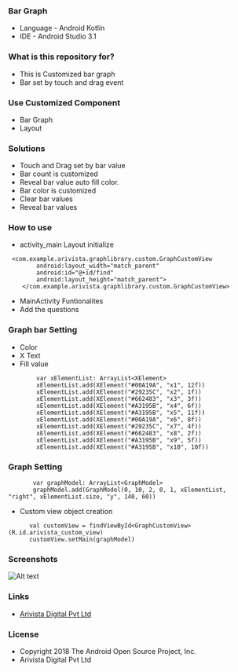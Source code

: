 ### Bar Graph ###

* Language - Android Kotlin
* IDE - Android Studio 3.1

### What is this repository for? ###

* This is Customized bar graph
* Bar set by touch and drag event

### Use Customized Component ###

* Bar Graph
* Layout

### Solutions ###

* Touch and Drag set by bar value
* Bar count is customized
* Reveal bar value auto fill color.
* Bar color is customized
* Clear bar values
* Reveal bar values

### How to use ###

 * activity_main Layout initialize
 
```
 <com.example.arivista.graphlibrary.custom.GraphCustomView
        android:layout_width="match_parent"
        android:id="@+id/find"
        android:layout_height="match_parent">
    </com.example.arivista.graphlibrary.custom.GraphCustomView>
```
* MainActivity Funtionalites
* Add the questions
### Graph bar Setting ###

* Color
* X Text
* Fill value

```
        var xElementList: ArrayList<XElement> 
        xElementList.add(XElement("#00A19A", "x1", 12f))
        xElementList.add(XElement("#29235C", "x2", 1f))
        xElementList.add(XElement("#662483", "x3", 3f))
        xElementList.add(XElement("#A3195B", "x4", 6f))
        xElementList.add(XElement("#A3195B", "x5", 11f))
        xElementList.add(XElement("#00A19A", "x6", 8f))
        xElementList.add(XElement("#29235C", "x7", 4f))
        xElementList.add(XElement("#662483", "x8", 2f))
        xElementList.add(XElement("#A3195B", "x9", 5f))
        xElementList.add(XElement("#A3195B", "x10", 10f))
```
### Graph Setting ###

```
       var graphModel: ArrayList<GraphModel>
       graphModel.add(GraphModel(0, 10, 2, 0, 1, xElementList, "right", xElementList.size, "y", 140, 60))

```

* Custom view object creation
```
      val customView = findViewById<GraphCustomView>(R.id.arivista_custom_view)
      customView.setMain(graphModel)
```


### Screenshots ###

 ![Alt text](/app/screenshots/graph.gif)

### Links ###
* [Arivista Digital Pvt Ltd](https://www.arivistadigital.org/ "Arivista")

### License ###

* Copyright 2018 The Android Open Source Project, Inc.
* Arivista Digital Pvt Ltd
